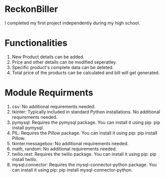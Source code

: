 # ReckonBiller
I completed my first project independently during my high school.

# Functionalities
1. New Product details can be added.
2. Price and other details can be modified seperatley.
3. Specific product's complete data can be deleted.
4. Total price of the products can be calculated and bill will get generated.

# Module Requirments
1. csv: No additional requirements needed.
2. tkinter: Typically included in standard Python installations. No additional requirements needed.
3. pymysql: Requires the pymysql package. You can install it using pip: pip install pymysql.
4. PIL: Requires the Pillow package. You can install it using pip: pip install Pillow.
5. tkinter.messagebox: No additional requirements needed.
6. math, random: No additional requirements needed.
7. twilio.rest: Requires the twilio package. You can install it using pip: pip install twilio.
8. mysql.connector: Requires the mysql-connector-python package. You can install it using pip: pip install mysql-connector-python.
   
